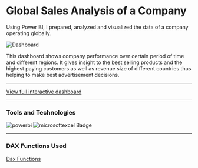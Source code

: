 # Global Sales Analysis of a Company

Using Power BI, I prepared, analyzed and visualized the data of a company operating globally.

![Dashboard]()

This dashboard shows company performance over certain period of time and different regions. It gives insight to the best selling products and the highest paying customers as well as revenue size of different countries thus helping to make best advertisement decisions.

---

[View full interactive dashboard](https://www.novypro.com/project/global-sales-analysis)

---

### Tools and Technologies

![powerbi](https://img.shields.io/badge/-powerbi-F2C811?style=for-the-badge&labelColor=black&logo=powerbi&logoColor=F2C811) ![microsoftexcel Badge](https://img.shields.io/badge/-excel-217346?style=for-the-badge&labelColor=black&logo=microsoftexcel&logoColor=217346)

---

### DAX Functions Used

[Dax Functions]()